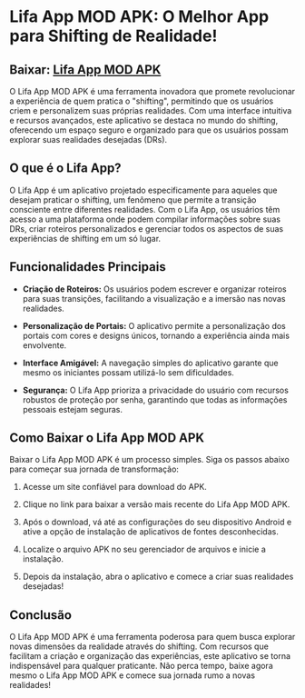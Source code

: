 # Lifa App MOD APK: O Melhor App para Shifting de Realidade!
## Baixar: [Lifa App MOD APK](https://modmeme.com/pt/lifa-app/)

O Lifa App MOD APK é uma ferramenta inovadora que promete revolucionar a experiência de quem pratica o "shifting", permitindo que os usuários criem e personalizem suas próprias realidades. Com uma interface intuitiva e recursos avançados, este aplicativo se destaca no mundo do shifting, oferecendo um espaço seguro e organizado para que os usuários possam explorar suas realidades desejadas (DRs).

## O que é o Lifa App?

O Lifa App é um aplicativo projetado especificamente para aqueles que desejam praticar o shifting, um fenômeno que permite a transição consciente entre diferentes realidades. Com o Lifa App, os usuários têm acesso a uma plataforma onde podem compilar informações sobre suas DRs, criar roteiros personalizados e gerenciar todos os aspectos de suas experiências de shifting em um só lugar.

## Funcionalidades Principais

- **Criação de Roteiros:** Os usuários podem escrever e organizar roteiros para suas transições, facilitando a visualização e a imersão nas novas realidades.

- **Personalização de Portais:** O aplicativo permite a personalização dos portais com cores e designs únicos, tornando a experiência ainda mais envolvente.

- **Interface Amigável:** A navegação simples do aplicativo garante que mesmo os iniciantes possam utilizá-lo sem dificuldades.

- **Segurança:** O Lifa App prioriza a privacidade do usuário com recursos robustos de proteção por senha, garantindo que todas as informações pessoais estejam seguras.

## Como Baixar o Lifa App MOD APK

Baixar o Lifa App MOD APK é um processo simples. Siga os passos abaixo para começar sua jornada de transformação:

1. Acesse um site confiável para download do APK.

2. Clique no link para baixar a versão mais recente do Lifa App MOD APK.

3. Após o download, vá até as configurações do seu dispositivo Android e ative a opção de instalação de aplicativos de fontes desconhecidas.

4. Localize o arquivo APK no seu gerenciador de arquivos e inicie a instalação.

5. Depois da instalação, abra o aplicativo e comece a criar suas realidades desejadas!

## Conclusão

O Lifa App MOD APK é uma ferramenta poderosa para quem busca explorar novas dimensões da realidade através do shifting. Com recursos que facilitam a criação e organização das experiências, este aplicativo se torna indispensável para qualquer praticante. Não perca tempo, baixe agora mesmo o Lifa App MOD APK e comece sua jornada rumo a novas realidades!
